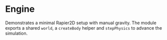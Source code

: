 # Engine

Demonstrates a minimal Rapier2D setup with manual gravity. The module exports a shared `world`, a `createBody` helper and `stepPhysics` to advance the simulation.
